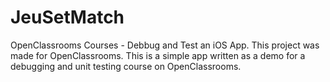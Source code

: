 # JeuSetMatch
OpenClassrooms Courses - Debbug and Test an iOS App. This project was made for OpenClassrooms. This is a simple app written as a demo for a debugging and unit testing course on OpenClassrooms.
